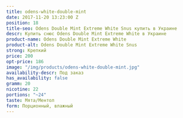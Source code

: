 ```yaml
---
title: odens-white-double-mint
date: 2017-11-20 13:23:00 Z
position: 18
title-seo: Odens Double Mint Extreme White Snus купить в Украине
descr: Купить снюс Odens Double Mint Extreme White в Украине
product-name: Odens Double Mint Extreme White
product-alt: Odens Double Mint Extreme White Snus
strong: Крепкий
price: 200
opt-price: 186
image: "/img/products/odens-white-double-mint.jpg"
availability-descr: Под заказ
has_availability: false
gramm: 20
nicotine: 22
portions: "~24"
taste: Мята/Ментол
form: Порционный, влажный
---
```


